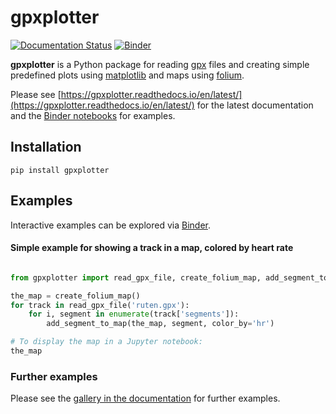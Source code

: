 # gpxplotter

[![Documentation Status](https://readthedocs.org/projects/gpxplotter/badge/?version=latest)](https://gpxplotter.readthedocs.io/en/latest/?badge=latest)
[![Binder](https://mybinder.org/badge_logo.svg)](https://mybinder.org/v2/gh/andersle/gpxplotter/main?filepath=examples%2Fjupyter%2F)

**gpxplotter** is a Python package for reading 
[gpx](https://en.wikipedia.org/wiki/GPS_Exchange_Format)
files and creating simple predefined plots using
[matplotlib](http://matplotlib.org/) 
and maps using
[folium](https://python-visualization.github.io/folium/).

Please see
[https://gpxplotter.readthedocs.io/en/latest/](https://gpxplotter.readthedocs.io/en/latest/)
for the latest documentation and the 
[Binder notebooks](https://mybinder.org/v2/gh/andersle/gpxplotter/main?filepath=examples%2Fjupyter%2F) for examples.

## Installation

```
pip install gpxplotter
```

## Examples

Interactive examples can be explored
via [Binder](https://mybinder.org/v2/gh/andersle/gpxplotter/main?filepath=examples%2Fjupyter%2F).


#### Simple example for showing a track in a map, colored by heart rate

```python

from gpxplotter import read_gpx_file, create_folium_map, add_segment_to_map

the_map = create_folium_map()
for track in read_gpx_file('ruten.gpx'):
    for i, segment in enumerate(track['segments']):
        add_segment_to_map(the_map, segment, color_by='hr')

# To display the map in a Jupyter notebook:
the_map
```

### Further examples

Please see the [gallery in the documentation](https://gpxplotter.readthedocs.io/en/latest/auto_examples/index.html)
for further examples. 
